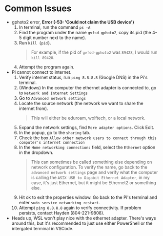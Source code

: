# Common Issues
- gphoto2 error, **Error (-53: 'Could not claim the USB device')**
    1. In terminal, run the command `ps -A`
    2. Find the program under the name `gvfsd-gphoto2`, copy its pid (the 4-5 digit number next to the name).
    3. Run `kill {pid}`.
        > For example, if the pid of `gvfsd-gphoto2` was `89428`, I would run `kill 89428`.
    4. Attempt the program again.
- Pi cannot connect to internet.
    1. Verify internet status, run `ping 8.8.8.8` (Google DNS) in the Pi's terminal.
    2. (Windows) In the computer the ethernet adapter is connected to, go to `Network and Internet Settings`
    3. Go to `Advanced network settings`
    4. Locate the source network (the network we want to share the internet from).
        > This will either be eduroam, wolftech, or a local network.
    5. Expand the network settings, find `More adapter options`. Click Edit.
    6. In the popup, go to the `sharing` tab.
    7. Check the box `Allow other network users to connect through this computer's internet connection`
    8. In the `Home networking connection:` field, select the `Ethernet` option in the dropdown.
        > This can sometimes be called something else depending on network configuration. To verify the name, go back to the `advanced network settings` page and verify what the computer is calling the `ASIX USB to Gigabit Ethernet Adapter`, in my case, it's just Ethernet, but it might be Ethernet2 or something else.
    9. Hit ok to exit the properties window. Go back to the Pi's terminal and enter `sudo service networking restart`. 
    10. Attempt `ping 8.8.8.8` again to verify connectivity. If problem persists, contact Hayden (804-221-9808).
- Heads up, WSL won't play nice with the ethernet adapter. There's ways around this, but it's recommended to just use either PowerShell or the intergated terminal in VSCode.
